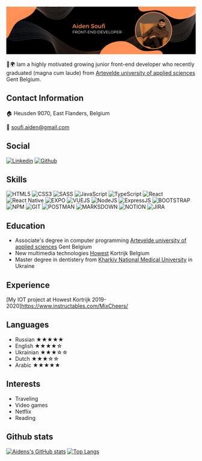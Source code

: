 ![My photo](./assets/bglinkd.png)

👋🌍  Iam a highly motivated growing junior front-end developer who recently graduated (magna cum laude) from [Artevelde university of applied sciences](https://www.artevelde-uas.be/programmes/associate-degree/computer-programming) Gent Belgium.
## Contact Information

:house: Heusden 9070, East Flanders, Belgium

:email: soufi.aiden@gmail.com

## Social

[![Linkedin](https://img.shields.io/badge/LinkedIn-0077B5?style=for-the-badge&logo=linkedin&logoColor=white)](https://www.linkedin.com/in/aiden-soufi-a17ba0191/)
[![Github](https://img.shields.io/badge/GitHub-100000?style=for-the-badge&logo=github&logoColor=white)]( https://github.com/soufieddin)


## Skills

![HTML5](https://img.shields.io/badge/HTML5-E34F26?style=for-the-badge&logo=html5&logoColor=white)
![CSS3](https://img.shields.io/badge/CSS3-1572B6?style=for-the-badge&logo=css3&logoColor=white)
![SASS](https://img.shields.io/badge/Sass-CC6699?style=for-the-badge&logo=sass&logoColor=white)
![JavaScript](https://img.shields.io/badge/JavaScript-F7DF1E?style=for-the-badge&logo=javascript&logoColor=black)
![TypeScript](https://img.shields.io/badge/TypeScript-007ACC?style=for-the-badge&logo=typescript&logoColor=white)
![React](https://img.shields.io/badge/React-20232A?style=for-the-badge&logo=react&logoColor=61DAFB)
![React Native](https://img.shields.io/badge/React_Native-20232A?style=for-the-badge&logo=react&logoColor=61DAFB)
![EXPO](https://img.shields.io/badge/Expo-1B1F23?style=for-the-badge&logo=expo&logoColor=white)
![VUEJS](https://img.shields.io/badge/Vue.js-35495E?style=for-the-badge&logo=vuedotjs&logoColor=4FC08D)
![NodeJS](https://img.shields.io/badge/Node.js-43853D?style=for-the-badge&logo=node.js&logoColor=white)
![ExpressJS](https://img.shields.io/badge/Express.js-404D59?style=for-the-badge&logo=express&logoColor=white)
![BOOTSTRAP](https://img.shields.io/badge/Bootstrap-563D7C?style=for-the-badge&logo=bootstrap&logoColor=white)
![NPM](https://img.shields.io/badge/npm-CB3837?style=for-the-badge&logo=npm&logoColor=white)
![GIT](https://img.shields.io/badge/Git-F05032?style=for-the-badge&logo=git&logoColor=white)
![POSTMAN](https://img.shields.io/badge/Postman-FF6C37?style=for-the-badge&logo=Postman&logoColor=white)
![MARKSDOWN](https://img.shields.io/badge/Markdown-000000?style=for-the-badge&logo=markdown&logoColor=white)
![NOTION](https://img.shields.io/badge/Notion-000000?style=for-the-badge&logo=notion&logoColor=white)
![JIRA](https://img.shields.io/badge/Jira-0052CC?style=for-the-badge&logo=Jira&logoColor=white)


## Education

- Associate's degree in computer programming [Artevelde university of applied sciences](https://www.artevelde-uas.be/programmes/associate-degree/computer-programming) Gent Belgium
- New multimedia technologies [Howest](https://mct.be/) Kortrijk Belgium
- Master degree in dentistery from [Kharkiv National Medical University](http://www.knmu.kharkov.ua/index.php?lang=en) in Ukraine
## Experience
[My IOT project at Howest Kortrijk 2019-2020]https://www.instructables.com/MixCheers/
## Languages

- Russian ★★★★★
- English ★★★★☆
- Ukrainian ★★★☆☆
- Dutch ★★★☆☆
- Arabic ★★★★★

## Interests

- Traveling
- Video games
- Netflix
- Reading
## Github stats

[![Aidens's GitHub stats](https://github-readme-stats.vercel.app/api?username=soufieddin&count_private=true&show_icons=true)](https://github.com/soufieddin/github-readme-stats)  [![Top Langs](https://github-readme-stats.vercel.app/api/top-langs/?username=soufieddin&langs_count=8)](https://github.com/soufieddin/github-readme-stats)
